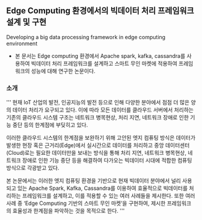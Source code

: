 



## Edge Computing 환경에서의 빅데이터 처리 프레임워크 설계 및 구현
Developing a big data processing framework in edge computing environment
   * 본 문서는 Edge computing 환경에서 Apache spark, kafka, cassandra를 사용하여 빅데이터 처리 프레임워크를 설계하고 스마트 무인 마켓에 적용하여 프레임워크의 성능에 대해 연구한 논문이다.

### 소개
'''
현재 IoT 산업의 발전, 인공지능의 발전 등으로 인해 다양한 분야에서 점점 더 많은 양의 데이터 처리가 요구되고 있다. 이에 따라 모든 데이터를 클라우드 서버에서 처리하는 기존의 클라우드 시스템 구조는 네트워크 병목현상, 처리 지연, 네트워크 장애로 인한 기능 중단 등의 한계점에 부딪히고 있다. 

이러한 클라우드 시스템의 한계점을 보완하기 위해 고안된 엣지 컴퓨팅 방식은 데이터가 발생한 현장 혹은 근거리(Edge)에서 실시간으로 데이터를 처리하고 중앙 데이터센터(Cloud)로는 필요한 데이터만을 보내는 방식을 통해 처리 지연, 네트워크 병목현상, 네트워크 장애로 인한 기능 중단 등을 해결하여 다가오는 빅데이터 시대에 적합한 컴퓨팅 방식으로 각광받고 있다.

본 논문에서는 이러한 엣지 컴퓨팅 환경을 기반으로 현재 빅데이터 분야에서 널리 사용되고 있는 Apache Spark, Kafka, Cassandra를 이용하여 효율적으로 빅데이터를 처리하는 프레임워크를 설계하고, 이를 적용할 수 있는 여러 사례들을 제시한다. 또한 여러 사례 중 ‘Edge Computing 기반의 스마트 무인 마켓’을 구현하여, 제시한 프레임워크의 효율성과 한계점을 파악하는 것을 목적으로 한다.
'''




